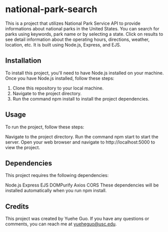 # national-park-search
This is a project that utilizes National Park Service API to provide informations about national parks in the United States. You can search for parks using keywords, park name or by selecting a state. Click on results to see detail information about the operating hours, directions, weather, location, etc. 
It is built using Node.js, Express, and EJS.

## Installation
To install this project, you'll need to have Node.js installed on your machine. Once you have Node.js installed, follow these steps:
1. Clone this repository to your local machine.
2. Navigate to the project directory.
3. Run the command npm install to install the project dependencies.

## Usage
To run the project, follow these steps:

Navigate to the project directory.
Run the command npm start to start the server.
Open your web browser and navigate to http://localhost:5000 to view the project.
## Dependencies
This project requires the following dependencies:

Node.js
Express
EJS
DOMPurify
Axios
CORS
These dependencies will be installed automatically when you run npm install.

## Credits
This project was created by Yuehe Guo. If you have any questions or comments, you can reach me at yueheguo@usc.edu.
